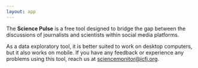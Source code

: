 ```yaml
---
layout: app
---
```


The **Science Pulse** is a free tool designed to bridge the gap between the discussions of journalists and scientists within social media platforms.

As a data exploratory tool, it is better suited to work on desktop computers, but it also works on mobile. If you have any feedback or experience any problems using this tool, reach us at [sciencemonitor@icfj.org](mailto:sciencemonitor@icfj.org).

<br />
